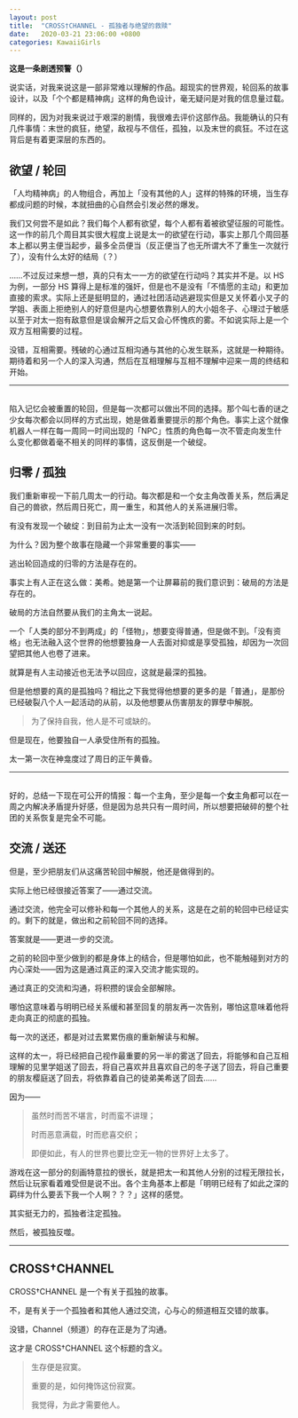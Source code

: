 ```yaml
---
layout: post
title:  "CROSS†CHANNEL - 孤独者与绝望的救赎"
date:   2020-03-21 23:06:00 +0800
categories: KawaiiGirls
---
```


**这是一条剧透预警（）**

说实话，对我来说这是一部非常难以理解的作品。超现实的世界观，轮回系的故事设计，以及「个个都是精神病」这样的角色设计，毫无疑问是对我的信息量过载。

同样的，因为对我来说过于艰深的剧情，我很难去评价这部作品。我能确认的只有几件事情：末世的疯狂，绝望，敌视与不信任，孤独，以及末世的疯狂。不过在这背后是有着更深层的东西的。

## 欲望 / 轮回

「人均精神病」的人物组合，再加上「没有其他的人」这样的特殊的环境，当生存都成问题的时候，本就扭曲的心自然会引发必然的爆发。

我们又何尝不是如此？我们每个人都有欲望，每个人都有着被欲望征服的可能性。这一作的前几个周目其实很大程度上说是太一的欲望在行动，事实上那几个周回基本上都以男主便当起步，最多全员便当（反正便当了也无所谓大不了重生一次就行了），没有什么太好的结局（？）

……不过反过来想一想，真的只有太一一方的欲望在行动吗？其实并不是。以 HS 为例，一部分 HS 算得上是标准的强奸，但是也不是没有「不情愿的主动」和更加直接的索求。实际上还是挺明显的，通过社团活动逃避现实但是又关怀着小叉子的学姐、表面上拒绝别人的好意但是内心想要依靠别人的大小姐冬子、心理过于敏感以至于对太一抱有敌意但是误会解开之后又会心怀愧疚的雾。不如说实际上是一个双方互相需要的过程。

没错，互相需要。残破的心通过互相沟通与其他的心发生联系，这就是一种期待。期待着和另一个人的深入沟通，然后在互相理解与互相不理解中迎来一周的终结和开始。

---

<br />陷入记忆会被重置的轮回，但是每一次都可以做出不同的选择。那个叫七香的谜之少女每次都会以同样的方式出现，她是做着重要提示的那个角色。事实上这个就像机器人一样在每一周同一时间出现的「NPC」性质的角色每一次不管走向发生什么变化都做着毫不相关的同样的事情，这反倒是一个破绽。

## 归零 / 孤独

我们重新审视一下前几周太一的行动。每次都是和一个女主角改善关系，然后满足自己的兽欲，然后周日死亡，周一重生，和其他人的关系进展归零。

有没有发现一个破绽：到目前为止太一没有一次活到轮回到来的时刻。

为什么？因为整个故事在隐藏一个非常重要的事实——

逃出轮回造成的归零的方法是存在的。

事实上有人正在这么做：美希。她是第一个让屏幕前的我们意识到：破局的方法是存在的。

破局的方法自然要从我们的主角太一说起。

一个「人类的部分不到两成」的「怪物」，想要变得普通，但是做不到。「没有资格」也无法融入这个世界的他想要独身一人去面对抑或是享受孤独，却因为一次回望把其他人也卷了进来。

就算是有人主动接近也无法予以回应，这就是最深的孤独。

但是他想要的真的是孤独吗？相比之下我觉得他想要的更多的是「普通」，是那份已经破裂八个人一起活动的从前，以及他想要从伤害朋友的罪孽中解脱。

> 为了保持自我，他人是不可或缺的。

但是现在，他要独自一人承受住所有的孤独。

太一第一次在神龛度过了周日的正午黄昏。

---

<br />好的，总结一下现在可公开的情报：每一个主角，至少是每一个**女**主角都可以在一周之内解决矛盾提升好感，但是因为总共只有一周时间，所以想要把破碎的整个社团的关系恢复是完全不可能。

## 交流 / 送还

但是，至少把朋友们从这痛苦轮回中解脱，他还是做得到的。

实际上他已经很接近答案了——通过交流。

通过交流，他完全可以修补和每一个其他人的关系，这是在之前的轮回中已经证实的。剩下的就是，做出和之前轮回不同的选择。

答案就是——更进一步的交流。

之前的轮回中至少做到的都是身体上的结合，但是哪怕如此，也不能触碰到对方的内心深处——因为这是通过真正的深入交流才能实现的。

通过真正的交流和沟通，将积攒的误会全部解除。

哪怕这意味着与明明已经关系缓和甚至回复的朋友再一次告别，哪怕这意味着他将走向真正的彻底的孤独。

每一次的送还，都是对过去累累伤痕的重新解读与和解。

这样的太一，将已经把自己视作最重要的另一半的雾送了回去，将能够和自己互相理解的见里学姐送了回去，将自己喜欢并且喜欢自己的冬子送了回去，将自己重要的朋友樱庭送了回去，将依靠着自己的徒弟美希送了回去……

因为——

> 虽然时而苦不堪言，时而蛮不讲理；
> 
> 时而恶意满载，时而悲喜交织；
> 
> 即便如此，有人的世界也要比空无一物的世界好上太多了。

游戏在这一部分的刻画特意拉的很长，就是把太一和其他人分别的过程无限拉长，然后让玩家看着难受但是说不出。各个主角基本上都是「明明已经有了如此之深的羁绊为什么要丢下我一个人啊？？？」这样的感觉。

其实挺无力的，孤独者注定孤独。

然后，被孤独反噬。

---

## CROSS†CHANNEL

CROSS†CHANNEL 是一个有关于孤独的故事。

不，是有关于一个孤独者和其他人通过交流，心与心的频道相互交错的故事。

没错，Channel（频道）的存在正是为了沟通。

这才是 CROSS†CHANNEL 这个标题的含义。

> 生存便是寂寞。
> 
> 重要的是，如何掩饰这份寂寞。
> 
> 我觉得，为此才需要他人。
